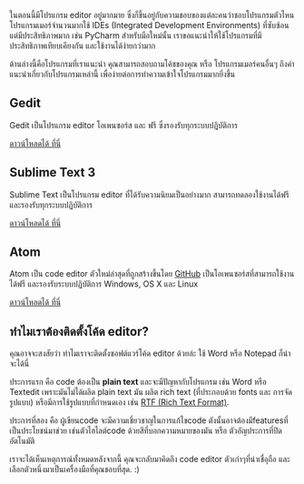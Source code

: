 ในตอนนี้มีโปรแกรม editor อยู่มากมาย ซึ่งก็ขึ้นอยู่กับความชอบของแต่ละคนว่าชอบโปรแกรมตัวไหน โปรแกรมเมอร์จำนวนมากใช้ IDEs (Integrated Development Environments) ที่ซับซ้อน แต่มีประสิทธิภาพมาก เช่น PyCharm สำหรับมือใหม่นั้น เราขอแนะนำให้ใช้โปรแกรมที่มีประสิทธิภาพเทียบเคียงกัน และใช้งานได้ง่ายกว่ามาก

ด้านล่างนี้คือโปรแกรมที่เราแนะนำ คุณสามารถสอบถามโค้ชของคุณ หรือ โปรแกรมเมอร์คนอื่นๆ ถึงคำแนะนำเกี่ยวกับโปรแกรมเหล่านี้ เพื่อง่ายต่อการทำความเข้าใจโปรแกรมมากยิ่งขึ้น

## Gedit

Gedit เป็นโปรแกรม editor โอเพนซอร์ส และ ฟรี ซึ่งรองรับทุกระบบปฎิบัติการ

[ดาวน์โหลดได้ ที่นี่](https://wiki.gnome.org/Apps/Gedit#Download)

## Sublime Text 3

Sublime Text เป็นโปรแกรม editor ที่ได้รับความนิยมเป็นอย่างมาก สามารถทดลองใช้งานได้ฟรี และรองรับทุกระบบปฏิบัติการ

[ดาวน์โหลดได้ ที่นี่](https://www.sublimetext.com/3)

## Atom

Atom เป็น code editor ตัวใหม่ล่าสุดที่ถูกสร้างขึ้นโดย [GitHub](https://github.com/) เป็นโอเพนซอร์สที่สามารถใช้งานได้ฟรี และรองรับระบบปฏิบัติการ Windows, OS X และ Linux

[ดาวน์โหลดได้ ที่นี่](https://atom.io/)

## ทำไมเราต้องติดตั้งโค้ด editor?

คุณอาจจะสงสัยว่า ทำไมเราจะติดตั้งซอฟต์แวร์โค้ด editor ด้วยล่ะ ใช้ Word หรือ Notepad ก็น่าจะได้นี่

ประการแรก คือ code ต้องเป็น **plain text** และจะมีปัญหากับโปรแกรม เช่น Word หรือ Textedit เพราะมันไม่ได้ผลิด plain text มัน ผลิต rich text (ที่ประกอบด้วย fonts และ การจัดรูปแบบ) หรือมีการใช้รูปแบบที่กำหนดเอง เช่น [RTF (Rich Text Format)](https://en.wikipedia.org/wiki/Rich_Text_Format).

ประการที่สอง คือ ผู้เขียนcode จะมีความเชี่ยวชาญในการแก้ไขcode ตังนั้นอาจต้องมีfeaturesที่เป็นประโยชน์มาช่วย เช่นตัวไฮไลต์code ด้วยสีที่บอกความหมายของมัน หรือ ตัวอัญประการที่ปิดอัตโนมัติ

เราจะได้เห็นเหตุการณ์ทั้งหมดหลังจากนี้ คุณจะกลับมาคิดถึง code editor ตัวเก่าๆที่น่าเชื่อุถือ และเลือกตัวหนึ่งมาเป็นเครื่องมือที่คุณชอบที่สุด. :)